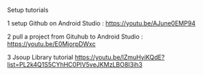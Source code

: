Setup tutorials 

1  setup Github on Android Studio                : https://youtu.be/AJune0EMP94

2  pull a project from Gituhub to Android Studio : https://youtu.be/E0MjorpDWxc

3  Jsoup Library tutorial https://youtu.be/lZmuHyiKQdE?list=PL2k4Q1S5CYhHC0PIV5veJKMzLBO8I3ih3
